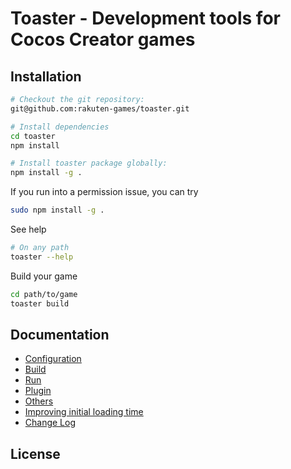 # Toaster - Development tools for Cocos Creator games

## Installation

```bash
# Checkout the git repository:
git@github.com:rakuten-games/toaster.git

# Install dependencies
cd toaster
npm install

# Install toaster package globally:
npm install -g .
```

If you run into a permission issue, you can try

```bash
sudo npm install -g .
```

See help

```bash
# On any path
toaster --help
```

Build your game

```bash
cd path/to/game
toaster build
```

## Documentation

- [Configuration](./doc/CONFIGURATION.md)
- [Build](./doc/BUILD.md)
- [Run](./doc/RUN.md)
- [Plugin](./doc/PLUGIN.md)
- [Others](./doc/OTHERS.md)
- [Improving initial loading time](./doc/LOADING_TIME.md)
- [Change Log](./doc/CHANGE_LOG.md)

## License